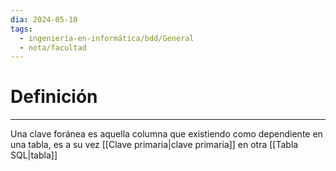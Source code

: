 ```yaml
---
dia: 2024-05-10
tags:
  - ingeniería-en-informática/bdd/General
  - nota/facultad
---
```

# Definición
---
Una clave foránea es aquella columna que existiendo como dependiente en una tabla, es a su vez [[Clave primaria|clave primaria]] en otra [[Tabla SQL|tabla]]